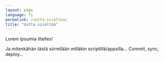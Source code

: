 ```yaml
---
layout: page
language: fi
permalink: /uutta-sisaltoa/
title: "Uutta sisältöä"
---
```


Lorem ipsumia ittelles!

Ja mitenkähän tästä siirrellään milläkin scriptillä/appsilla... Commit, sync, deploy... 